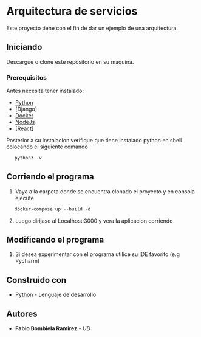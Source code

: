 # Arquitectura de servicios

Este proyecto tiene con el fin de dar un ejemplo de una arquitectura.

## Iniciando

Descargue o clone este repositorio en su maquina.

### Prerequisitos

Antes necesita tener instalado:

* [Python](https://www.python.org/)
* [Django]
* [Docker](https://www.docker.org/)
* [NodeJs](https://www.docker.org/)
* [React]

Posterior a su instalacion verifique que tiene instalado python en shell colocando el siguiente comando

```ps1
   python3 -v
```

## Corriendo el programa

1. Vaya a la carpeta donde se encuentra clonado el proyecto y en consola ejecute

```ps1
   docker-compose up --build -d
```

2. Luego dirijase al Localhost:3000 y vera la aplicacion corriendo

## Modificando el programa

1. Si desea experimentar con el programa utilice su IDE favorito (e.g Pycharm)

## Construido con

* [Python](https://www.python.org/)  - Lenguaje de desarrollo

## Autores

* **Fabio Bombiela Ramirez** - *UD*
